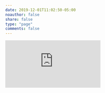 ```yaml
---
date: 2019-12-01T11:02:50-05:00
noauthor: false
share: false
type: "page"
comments: false
---
```


<div class="resp-container contact">
<iframe class="resp-iframe" src="https://docs.google.com/forms/d/e/1FAIpQLSfbW6aXLL5KzKqnZnLIOcsSHNeVYx1V6gKT33yfj-B2P5QLOA/viewform?embedded=true" gesture="media"  allow="encrypted-media" allowfullscreen frameborder="0" marginheight="0" marginwidth="0">Loading…</iframe>
</div>
